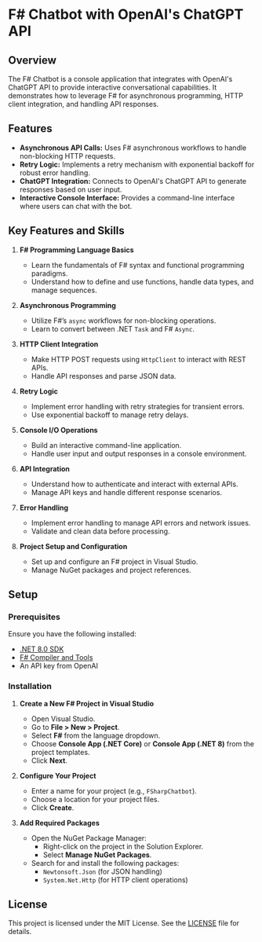 # F# Chatbot with OpenAI's ChatGPT API

## Overview

The F# Chatbot is a console application that integrates with OpenAI's ChatGPT API to provide interactive conversational capabilities. It demonstrates how to leverage F# for asynchronous programming, HTTP client integration, and handling API responses.

## Features

- **Asynchronous API Calls:** Uses F# asynchronous workflows to handle non-blocking HTTP requests.
- **Retry Logic:** Implements a retry mechanism with exponential backoff for robust error handling.
- **ChatGPT Integration:** Connects to OpenAI's ChatGPT API to generate responses based on user input.
- **Interactive Console Interface:** Provides a command-line interface where users can chat with the bot.

## Key Features and Skills

1. **F# Programming Language Basics**
   - Learn the fundamentals of F# syntax and functional programming paradigms.
   - Understand how to define and use functions, handle data types, and manage sequences.

2. **Asynchronous Programming**
   - Utilize F#’s `async` workflows for non-blocking operations.
   - Learn to convert between .NET `Task` and F# `Async`.

3. **HTTP Client Integration**
   - Make HTTP POST requests using `HttpClient` to interact with REST APIs.
   - Handle API responses and parse JSON data.

4. **Retry Logic**
   - Implement error handling with retry strategies for transient errors.
   - Use exponential backoff to manage retry delays.

5. **Console I/O Operations**
   - Build an interactive command-line application.
   - Handle user input and output responses in a console environment.

6. **API Integration**
   - Understand how to authenticate and interact with external APIs.
   - Manage API keys and handle different response scenarios.

7. **Error Handling**
   - Implement error handling to manage API errors and network issues.
   - Validate and clean data before processing.

8. **Project Setup and Configuration**
   - Set up and configure an F# project in Visual Studio.
   - Manage NuGet packages and project references.

## Setup

### Prerequisites

Ensure you have the following installed:

- [.NET 8.0 SDK](https://dotnet.microsoft.com/download)
- [F# Compiler and Tools](https://dotnet.microsoft.com/download/dotnet/5.0)
- An API key from OpenAI

### Installation

1. **Create a New F# Project in Visual Studio**

   - Open Visual Studio.
   - Go to **File > New > Project**.
   - Select **F#** from the language dropdown.
   - Choose **Console App (.NET Core)** or **Console App (.NET 8)** from the project templates.
   - Click **Next**.

2. **Configure Your Project**

   - Enter a name for your project (e.g., `FSharpChatbot`).
   - Choose a location for your project files.
   - Click **Create**.

3. **Add Required Packages**

   - Open the NuGet Package Manager:
     - Right-click on the project in the Solution Explorer.
     - Select **Manage NuGet Packages**.
   - Search for and install the following packages:
     - `Newtonsoft.Json` (for JSON handling)
     - `System.Net.Http` (for HTTP client operations)


## License
This project is licensed under the MIT License. See the [LICENSE](LICENSE) file for details.
